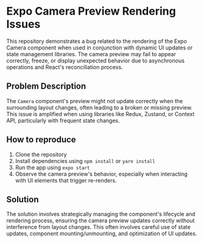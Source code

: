 # Expo Camera Preview Rendering Issues

This repository demonstrates a bug related to the rendering of the Expo Camera component when used in conjunction with dynamic UI updates or state management libraries. The camera preview may fail to appear correctly, freeze, or display unexpected behavior due to asynchronous operations and React's reconciliation process.

## Problem Description

The `Camera` component's preview might not update correctly when the surrounding layout changes, often leading to a broken or missing preview.  This issue is amplified when using libraries like Redux, Zustand, or Context API, particularly with frequent state changes.

## How to reproduce

1. Clone the repository
2. Install dependencies using `npm install` or `yarn install`
3. Run the app using `expo start`
4. Observe the camera preview's behavior, especially when interacting with UI elements that trigger re-renders.

## Solution

The solution involves strategically managing the component's lifecycle and rendering process, ensuring the camera preview updates correctly without interference from layout changes.  This often involves careful use of state updates, component mounting/unmounting, and optimization of UI updates.